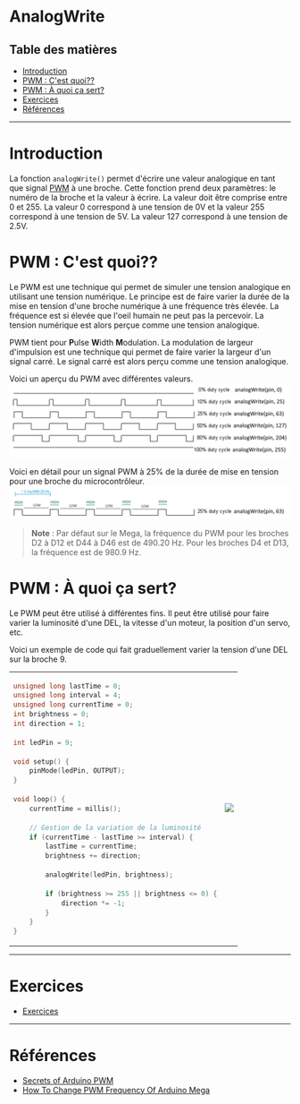 # AnalogWrite <!-- omit in toc -->

## Table des matières <!-- omit in toc -->
- [Introduction](#introduction)
- [PWM : C'est quoi??](#pwm--cest-quoi)
- [PWM : À quoi ça sert?](#pwm--à-quoi-ça-sert)
- [Exercices](#exercices)
- [Références](#références)

---

# Introduction
La fonction `analogWrite()` permet d'écrire une valeur analogique en tant que signal [PWM](#pwm--cest-quoi) à une broche. Cette fonction prend deux paramètres: le numéro de la broche et la valeur à écrire. La valeur doit être comprise entre 0 et 255. La valeur 0 correspond à une tension de 0V et la valeur 255 correspond à une tension de 5V. La valeur 127 correspond à une tension de 2.5V.

# PWM : C'est quoi??
Le PWM est une technique qui permet de simuler une tension analogique en utilisant une tension numérique. Le principe est de faire varier la durée de la mise en tension d'une broche numérique à une fréquence très élevée. La fréquence est si élevée que l'oeil humain ne peut pas la percevoir. La tension numérique est alors perçue comme une tension analogique.

PWM tient pour **P**ulse **W**idth **M**odulation. La modulation de largeur d'impulsion est une technique qui permet de faire varier la largeur d'un signal carré. Le signal carré est alors perçu comme une tension analogique.

Voici un aperçu du PWM avec différentes valeurs.
![Alt text](assets/pwm1.jpg)

Voici en détail pour un signal PWM à 25% de la durée de mise en tension pour une broche du microcontrôleur.
![Alt text](assets/pwm_detail.jpg)

> **Note** : Par défaut sur le Mega, la fréquence du PWM pour les broches D2 à D12 et D44 à D46 est de 490.20 Hz. Pour les broches D4 et D13, la fréquence est de 980.9 Hz.

# PWM : À quoi ça sert?
Le PWM peut être utilisé à différentes fins. Il peut être utilisé pour faire varier la luminosité d'une DEL, la vitesse d'un moteur, la position d'un servo, etc.

Voici un exemple de code qui fait graduellement varier la tension d'une DEL sur la broche 9.

<table>
    <tr>
        <td>

```cpp
unsigned long lastTime = 0;
unsigned long interval = 4;
unsigned long currentTime = 0;
int brightness = 0;
int direction = 1;

int ledPin = 9;

void setup() {
    pinMode(ledPin, OUTPUT);
}

void loop() {
    currentTime = millis();

    // Gestion de la variation de la luminosité
    if (currentTime - lastTime >= interval) {
        lastTime = currentTime;
        brightness += direction;

        analogWrite(ledPin, brightness);

        if (brightness >= 255 || brightness <= 0) {
            direction *= -1;
        }
    }
}
```

</td>
<td><img src="assets/C04_pwm_output.gif"></td>
</tr>
</table>

---

# Exercices
- [Exercices](c04x_exercices.md)

---

# Références
- [Secrets of Arduino PWM](https://docs.arduino.cc/tutorials/generic/secrets-of-arduino-pwm)
- [How To Change PWM Frequency Of Arduino Mega](https://www.etechnophiles.com/how-to-change-pwm-frequency-of-arduino-mega/)